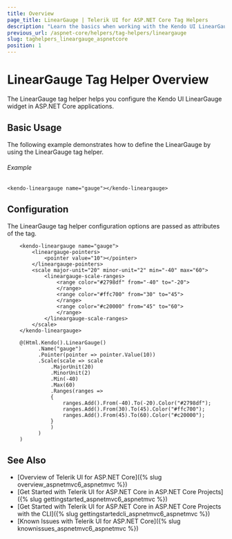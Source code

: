 ```yaml
---
title: Overview
page_title: LinearGauge | Telerik UI for ASP.NET Core Tag Helpers
description: "Learn the basics when working with the Kendo UI LinearGauge tag helper for ASP.NET Core (MVC 6 or ASP.NET Core MVC)."
previous_url: /aspnet-core/helpers/tag-helpers/lineargauge
slug: taghelpers_lineargauge_aspnetcore
position: 1
---
```


# LinearGauge Tag Helper Overview

The LinearGauge tag helper helps you configure the Kendo UI LinearGauge widget in ASP.NET Core applications.

## Basic Usage

The following example demonstrates how to define the LinearGauge by using the LinearGauge tag helper.

###### Example

    <kendo-lineargauge name="gauge"></kendo-lineargauge>

## Configuration

The LinearGauge tag helper configuration options are passed as attributes of the tag.

```tagHelper
    <kendo-lineargauge name="gauge">
        <lineargauge-pointers>
            <pointer value="10"></pointer>
        </lineargauge-pointers>
        <scale major-unit="20" minor-unit="2" min="-40" max="60">
            <lineargauge-scale-ranges>
                <range color="#2798df" from="-40" to="-20">
                </range>
                <range color="#ffc700" from="30" to="45">
                </range>
                <range color="#c20000" from="45" to="60">
                </range>
            </lineargauge-scale-ranges>
        </scale>
    </kendo-lineargauge>
```
```cshtml
    @(Html.Kendo().LinearGauge()
          .Name("gauge")
          .Pointer(pointer => pointer.Value(10))
          .Scale(scale => scale
              .MajorUnit(20)
              .MinorUnit(2)
              .Min(-40)
              .Max(60)
              .Ranges(ranges =>
              {
                  ranges.Add().From(-40).To(-20).Color("#2798df");
                  ranges.Add().From(30).To(45).Color("#ffc700");
                  ranges.Add().From(45).To(60).Color("#c20000");
              }
              )
          )
    )
```

## See Also

* [Overview of Telerik UI for ASP.NET Core]({% slug overview_aspnetmvc6_aspnetmvc %})
* [Get Started with Telerik UI for ASP.NET Core in ASP.NET Core Projects]({% slug gettingstarted_aspnetmvc6_aspnetmvc %})
* [Get Started with Telerik UI for ASP.NET Core in ASP.NET Core Projects with the CLI]({% slug gettingstartedcli_aspnetmvc6_aspnetmvc %})
* [Known Issues with Telerik UI for ASP.NET Core]({% slug knownissues_aspnetmvc6_aspnetmvc %})
